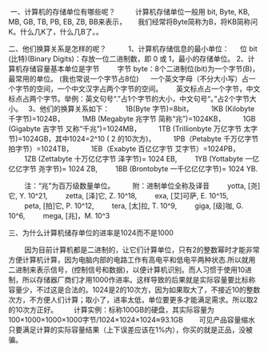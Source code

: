  一、计算机的存储单位有哪些呢？
 
　　计算机存储单位一般用 bit, Byte, KB, MB, GB, TB, PB, EB, ZB, BB来表示， 
     我们经常将Byte简称为B，将KB简称问K。什么几K了，什么几B了。。
 

二、他们换算关系是怎样的呢？
 
　　 1、计算机存储信息的最小单位： 　 
位 bit (比特)(Binary Digits)：存放一位二进制数，即 0 或 1，最小的存储单位。 
2、计算机存储容量基本单位是字节
　　 字节 byte：8个二进制位(bit)为一个字节(B)，最常用的单位。 (我也常说一个字节占8位)
     一个英文字母（不分大小写）占一个字节的空间，一个中文汉字占两个字节的空间。
      英文标点占一个字节，中文标点占两个字节。举例：英文句号“.”占1个字节的大小，中文句号“。”占2个字节大小。
 
3、他们的换算关系如下：
 
     1B(Byte 字节)=8bit，
　　 1KB (Kilobyte 千字节)=1024B， 
　　 1MB (Megabyte 兆字节 简称“兆”)=1024KB， 
　　 1GB (Gigabyte 吉字节 又称“千兆”)=1024MB， 
　　 1TB (Trillionbyte 万亿字节 太字节)=1024GB，其中1024=2^10 ( 2 的10次方)， 
　　 1PB（Petabyte 千万亿字节 拍字节）=1024TB， 
　　 1EB（Exabyte 百亿亿字节 艾字节）=1024PB， 
　　 1ZB (Zettabyte 十万亿亿字节 泽字节)= 1024 EB, 
　　 1YB (Yottabyte 一亿亿亿字节 尧字节)= 1024 ZB, 
　　 1BB (Brontobyte 一千亿亿亿字节)= 1024 YB.

　 　注：“兆”为百万级数量单位。 
　　 附：进制单位全称及译音 
　　 yotta, [尧]它, Y. 10^21, 
　　 zetta, [泽]它, Z. 10^18, 
　　 exa, [艾]可萨, E. 10^15, 
　　 peta, [拍]它, P. 10^12, 
　　 tera, [太]拉, T. 10^9, 
　　 giga, [级]咖, G. 10^6, 
　　 mega, [兆]，M. 10^3

三、为什么计算机储存单位的进率是1024而不是1000

　　 因为目前计算机都是二进制的，让它们计算单位，只有2的整数幂时才能非常方便计算机计算，因为电脑内部的电路工作有高电平和低电平两种状态.所以就用二进制来表示信号，(控制信号和数据)，以便计算机识别。而人习惯于使用10进制，所以存储器厂商们才用1000作进率。这样导致的后果就是实际容量要比标称容量少，不过这是合法的。1024是2的10次方，因为如果取大了，不接近10的整数次方，不方便人们计算；取小了，进率太低，单位要更多才能满足需求。所以取2的10次方正好。 
　　计算实例：标称100GB的硬盘，其实际容量为100×1000×1000×1000字节/1024×1024×1024≈93.1GB 
　　可见产品容量缩水只要满足计算的实际容量结果（上下误差应该在1%内），你买的就是正品，没被骗。
